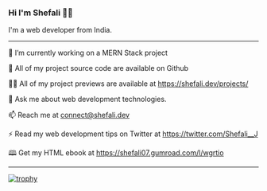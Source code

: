### Hi I'm Shefali 👩‍💻

I'm a web developer from India.

_______________________________________________________________________________________________________________________________________________________________________________________________________________________________


🔭 I’m currently working on a MERN Stack project

🤝 All of my project source code are available on Github

👩‍💻 All of my project previews are available at https://shefali.dev/projects/

💬 Ask me about web development technologies.

📫 Reach me at connect@shefali.dev

⚡ Read my web development tips on Twitter at https://twitter.com/Shefali__J

🕮 Get my HTML ebook at https://shefali07.gumroad.com/l/wgrtio

_______________________________________________________________________________________________________________________________________________________________________________________________________________________________


[![trophy](https://github-profile-trophy.vercel.app/?username=WebdevShefali)](https://github.com/ryo-ma/github-profile-trophy)


